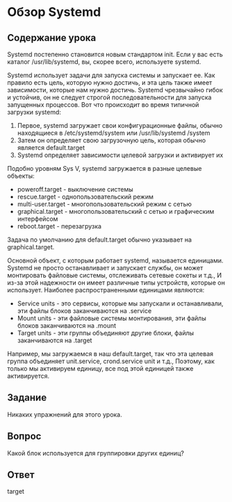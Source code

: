 # Обзор Systemd

## Содержание урока

Systemd постепенно становится новым стандартом init. Если у вас есть каталог /usr/lib/systemd, вы, скорее всего, используете systemd.

Systemd использует задачи для запуска системы и запускает ее. Как правило есть цель, которую нужно достичь, и эта цель также имеет зависимости, которые нам нужно достичь. Systemd чрезвычайно гибок и устойчив, он не следует строгой последовательности для запуска запущенных процессов. Вот что происходит во время типичной загрузки systemd:

<ol>
<li>Первое, systemd загружает свои конфигурационные файлы, обычно находящиеся в /etc/systemd/system или /usr/lib/systemd /system</li>
<li>Затем он определяет свою загрузочную цель, которая обычно является default.target</li>
<li>Systemd определяет зависимости целевой загрузки и активирует их</l>
</ol>

Подобно уровням Sys V, systemd загружается в разные целевые объекты:

<ul>
<li>poweroff.target - выключение системы</li>
<li>rescue.target - однопользовательский режим</li>
<li>multi-user.target - многопользовательский режим с сетью</li>
<li>graphical.target - многопользовательский с сетью и графическим интерфейсом</li>
<li>reboot.target - перезагрузка</li>
</ul>

Задача по умолчанию для default.target обычно указывает на graphical.target. 

Основной объект, с которым работает systemd, называется единицами. Systemd не просто останавливает и запускает службы, он может монтировать файловые системы, отслеживать сетевые сокеты и т.д., И из-за этой надежности он имеет различные типы устройств, которые он использует. Наиболее распространенными единицами являются:

<ul>
<li>Service units - это сервисы, которые мы запускали и останавливали, эти файлы блоков заканчиваются на .service</li>
<li>Mount units - эти файловые системы монтирования, эти файлы блоков заканчиваются на .mount</li>
<li>Target units - эти группы объединяют другие блоки, файлы заканчиваются на .target</li>
</ul>

Например, мы загружаемся в наш default.target, так что эта целевая группа объединяет unit.service, crond.service unit и т.д., Поэтому, как только мы активируем единицу, все под этой единицей также активируется.

## Задание

Никаких упражнений для этого урока.

## Вопрос

Какой блок используется для группировки других единиц?

## Ответ

target
